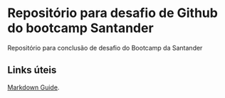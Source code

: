 # Repositório para desafio de Github do bootcamp Santander
Repositório para conclusão de desafio do Bootcamp da Santander

## Links úteis

[Markdown Guide](https://www.markdownguide.org/basic-syntax/).

